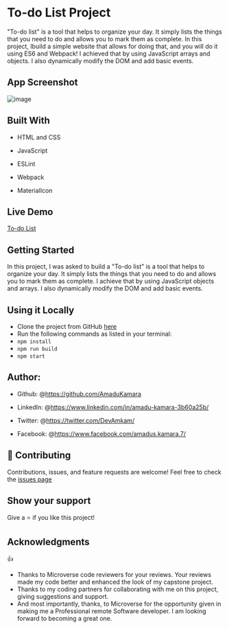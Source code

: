 # To-do List Project

"To-do list" is a tool that helps to organize your day. It simply lists the things that you need to do and allows you to mark them as complete.
In this project, Ibuild a simple website that allows for doing that, and you will do it using ES6 and Webpack!
I achieved that by using JavaScript arrays and objects. I also dynamically modify the DOM and add basic events.

## App Screenshot

![image](https://user-images.githubusercontent.com/50941074/144613954-87d117a3-2669-4b42-8866-25f74be3bb3d.png)

## Built With

- HTML and CSS

- JavaScript

- ESLint

- Webpack

- MaterialIcon

## Live Demo

<a href="https://amadukamara.github.io/todo-list/dist/">To-do List</a>

## Getting Started

In this project, I was asked to build a "To-do list" is a tool that helps to organize your day.
It simply lists the things that you need to do and allows you to mark them as complete.
I achieve that by using JavaScript objects and arrays.
I also dynamically modify the DOM and add basic events.

## Using it Locally

- Clone the project from GitHub <a href="https://github.com/AmaduKamara/todo-list.git">here<a/>
- Run the following commands as listed in your terminal:
- `npm install`
- `npm run build`
- `npm start`

## Author:

- Github: @<https://github.com/AmaduKamara>

- LinkedIn: @<https://www.linkedin.com/in/amadu-kamara-3b60a25b/>

- Twitter: @<https://twitter.com/DevAmkam/>

- Facebook: @<https://www.facebook.com/amadus.kamara.7/>

## 🤝 Contributing

Contributions, issues, and feature requests are welcome!
Feel free to check the <a href="https://github.com/AmaduKamara/todo-list/issues">issues page</a>

## Show your support

Give a ⭐️ if you like this project!

## Acknowledgments

👍

- Thanks to Microverse code reviewers for your reviews. Your reviews made my code better and enhanced the look of my capstone project.
- Thanks to my coding partners for collaborating with me on this project, giving suggestions and support.
- And most importantly, thanks, to Microverse for the opportunity given in making me a Professional remote Software developer. I am looking forward to becoming a great one.
